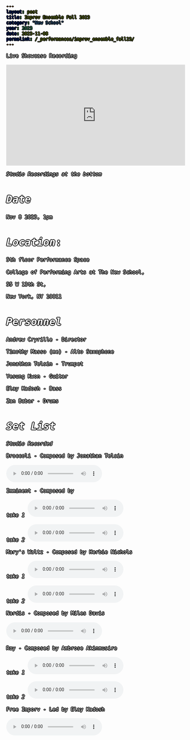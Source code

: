 ```yaml
---
layout: post
title: Improv Ensemble Fall 2023
category: "New School"
year: 2023
date: 2023-11-08
permalink: /_performances/improv_ensemble_fall23/
---
```


<style>
body {
  color: white;
  font-family: monospace;
  font-size: 16px;
  line-height: 1.4;
  margin: 0;
  min-height: 100%;
  overflow-wrap: break-word;
  text-shadow: 
  0 0 0 black,
  1px 0 0 black,
  -1px 0 0 black,
  0 1px 0 black,
  0 -1px 0 black,
  1px 1px 0 black,
  -1px -1px 0 black,
  1px -1px 0 black,
  -1px 1px 0 black,
  2px 0 0 black,
  -2px 0 0 black,
  0 2px 0 black,
  0 -2px 0 black;
}

body {
    background-image: url('/assets/5thfloor.webp'); 
    background-size: cover; 
    background-position: center; 
    background-attachment: fixed; 
}


</style>

<div id="scrollTrack">
  <div id="verticalScrollProgress"></div>
</div>

<style>
#scrollTrack {
  position: fixed;
  top: 25%;
  left: 50%;
  transform: translateX(-700px);
  width: 5px;
  height: 50%;
  background-color: rgba(255, 255, 255, 0.1);
  z-index: 9998;
}

#verticalScrollProgress {
  position: absolute;
  top: 0;
  left: 0;
  width: 100%;
  height: 0%;
  background-color: #5bff32;
  z-index: 9999;
}

</style>

<script>
window.onscroll = function() {
  const track = document.getElementById("scrollTrack");
  const bar = document.getElementById("verticalScrollProgress");
  
  const scrollTop = document.documentElement.scrollTop || document.body.scrollTop;
  const scrollHeight = document.documentElement.scrollHeight - document.documentElement.clientHeight;
  const scrollPercent = (scrollTop / scrollHeight) * 100;
  
  // Keep the green bar inside the track
  bar.style.height = scrollPercent + "%";
};
</script>



Live Showcase Recording
<iframe width="560" height="315" src="https://www.youtube.com/embed/HfmpWLo5oo4?si=sFiqwRvArOslPcu6&amp;start=6222" title="YouTube video player" frameborder="0" allow="accelerometer; autoplay; clipboard-write; encrypted-media; gyroscope; picture-in-picture; web-share" referrerpolicy="strict-origin-when-cross-origin" allowfullscreen></iframe>


*Studio Recordings at the bottom*


# *Date* 

Nov 8 2023, 1pm

# *Location*: 

5th floor Performance Space

College of Performing Arts at The New School, 

55 W 13th St, 

New York, NY 10011

# *Personnel*

Andrew Cryrille - Director

Timothy Masso (me) - Alto Saxophone 

Jonathan Telsin - Trumpet

Yesung Kwon - Guitar 

Elay Kadosh - Bass

Zan Babar - Drums 


# *Set List* 

*Studio Recorded*

Broccoli - Composed by Jonathan Telsin

<audio controls>
  <source src="{{ '/assets/2023cyrille/Broccoli JT tk1-01.mp3' | relative_url }}" type="audio/mpeg">
  Your browser does not support the audio element.
</audio>


Imminent - Composed by 

*take 1* 
<audio controls>
  <source src="{{ '/assets/2023cyrille/Imminent tk1-01.mp3' | relative_url }}" type="audio/mpeg">
  Your browser does not support the audio element.
</audio>

*take 2*
<audio controls>
  <source src="{{ '/assets/2023cyrille/Imminent Tk2-01.mp3' | relative_url }}" type="audio/mpeg">
  Your browser does not support the audio element.
</audio>


Mary's Waltz - Composed by Herbie Nichols 

*take 1*
<audio controls>
  <source src="{{ '/assets/2023cyrille/Mary_s Waltz Tk1-01.mp3' | relative_url }}" type="audio/mpeg">
  Your browser does not support the audio element.
</audio>

*take 2*
<audio controls>
  <source src="{{ '/assets/2023cyrille/Mary_s Waltz tk2-01.mp3' | relative_url }}" type="audio/mpeg">
  Your browser does not support the audio element.
</audio>


Nardis - Composed by Miles Davis

<audio controls>
  <source src="{{ '/assets/2023cyrille/Nardis tk1-01.mp3' | relative_url }}" type="audio/mpeg">
  Your browser does not support the audio element.
</audio>


Roy - Composed by Ambrose Akinmusire

*take 1*
<audio controls>
  <source src="{{ '/assets/2023cyrille/Roytk01.mp3' | relative_url }}" type="audio/mpeg">
  Your browser does not support the audio element.
</audio>

*take 2*
<audio controls>
  <source src="{{ '/assets/2023cyrille/Roy tk2-01.mp3' | relative_url }}" type="audio/mpeg">
  Your browser does not support the audio element.
</audio>


Free Imporv - Led by Elay Kadosh

<audio controls>
  <source src="{{ '/assets/2023cyrille/EK Energy in Motion tk1-01' | relative_url }}" type="audio/mpeg">
  Your browser does not support the audio element.
</audio>

